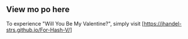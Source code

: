

## View mo po here

To experience "Will You Be My Valentine?", simply visit [https://jhandel-strs.github.io/For-Hash-V/]

